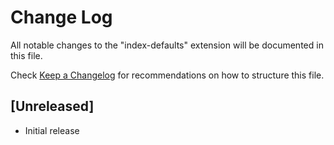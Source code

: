 # Change Log
All notable changes to the "index-defaults" extension will be documented in this file.

Check [Keep a Changelog](http://keepachangelog.com/) for recommendations on how to structure this file.

## [Unreleased]
- Initial release